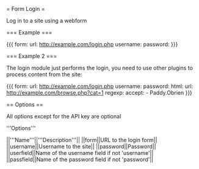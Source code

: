 = Form Login =

Log in to a site using a webform

=== Example ===

{{{
form:
  url: http://example.com/login.php
  username: <username>
  password: <password>
}}}

=== Example 2 ===

The login module just performs the login, you need to use other plugins to process content from the site:

{{{
form:
  url: http://example.com/login.php
  username: <username>
  password: <password>
html:
  url: http://example.com/browse.php?cat=1
regexp:
  accept:
    - Paddy.Obrien
}}}



== Options ==

All options except for the API key are optional

'''Options'''

||'''Name'''||'''Description'''||
||form||URL to the login form||
||username||Username to the site||
||password||Password||
||userfield||Name of the username field if not 'username'||
||passfield||Name of the password field if not 'password'||
